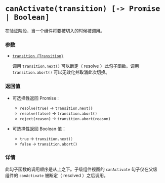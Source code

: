 # `canActivate(transition) [-> Promise | Boolean]`

在验证阶段，当一个组件将要被切入的时候被调用。

### 参数

- [`transition {Transition}`](hooks.md#transition-object)

  调用 `transition.next()` 可以断定（ resolve ）此勾子函数。调用 `transition.abort()` 可以无效化并取消此次切换。

### 返回值

- 可选择性返回 Promise :

  - `resolve(true)` -> `transition.next()`
  - `resolve(false)` -> `transition.abort()`
  - `reject(reason)` -> `transition.abort(reason)`

- 可选择性返回 Boolean 值：

  - `true` -> `transition.next()`
  - `false` -> `transition.abort()`

### 详情

此勾子函数的调用顺序是从上之下。子级组件视图的 `canActivate` 勾子仅在父级组件的 `canActivate` 被断定（ resolved ）之后调用。
